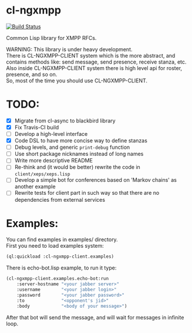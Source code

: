 cl-ngxmpp
================================================================================

[![Build Status](https://travis-ci.org/grouzen/cl-ngxmpp.svg?branch=development)](https://travis-ci.org/grouzen/cl-ngxmpp)

Common Lisp library for XMPP RFCs.

WARNING: This library is under heavy development.  
There is CL-NGXMPP-CLIENT system which is the more abstract, and contains 
methods like: send message, send presence, receive stanza, etc.  
Also inside CL-NGXMPP-CLIENT system there is high level api for roster, 
presence, and so on.  
So, most of the time you should use CL-NGXMPP-CLIENT.

TODO:
================================================================================

- [X] Migrate from cl-async to blackbird library
- [X] Fix Travis-CI build
- [ ] Develop a high-level interface
- [X] Code DSL to have more concise way to define stanzas
- [ ] Debug levels, and generic `print-debug` function
- [ ] Use short package nicknames instead of long names
- [ ] Write more descriptive README
- [ ] Re-think and (it would be better) rewrite the code in `client/xeps/xeps.lisp`
- [ ] Develop a simple bot for conferences based on 'Markov chains' as another example
- [ ] Rewrite tests for client part in such way so that there are no dependencies from external services

Examples:
================================================================================

You can find examples in examples/ directory.  
First you need to load examples system:  
```commonlisp
(ql:quickload :cl-ngxmpp-client.examples)
```  
There is echo-bot.lisp example, to run it type:   
```commonlisp
(cl-ngxmpp-client.examples.echo-bot:run  
    :server-hostname "<your jabber server>"  
    :username        "<your jabber login>"  
    :password        "<your jabber password>"  
    :to              "<opponent's jid>"  
    :body            "<body of your message>")  
```  
    
After that bot will send the message, and will wait for messages in infinite loop.  
